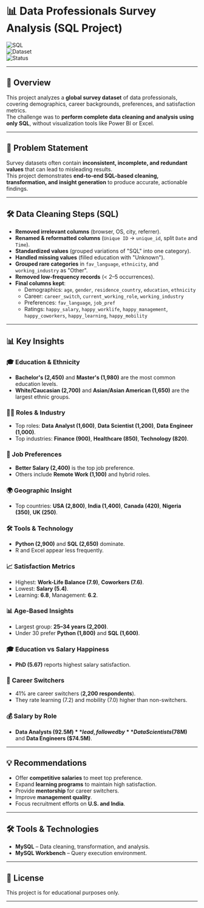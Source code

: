 # 📊 Data Professionals Survey Analysis (SQL Project)

![SQL](https://img.shields.io/badge/Tool-MySQL-blue)  
![Dataset](https://img.shields.io/badge/Dataset-Survey-orange)  
![Status](https://img.shields.io/badge/Status-Completed-brightgreen)

---

## 📌 Overview
This project analyzes a **global survey dataset** of data professionals, covering demographics, career backgrounds, preferences, and satisfaction metrics.  
The challenge was to **perform complete data cleaning and analysis using only SQL**, without visualization tools like Power BI or Excel.

---

## 🎯 Problem Statement
Survey datasets often contain **inconsistent, incomplete, and redundant values** that can lead to misleading results.  
This project demonstrates **end-to-end SQL-based cleaning, transformation, and insight generation** to produce accurate, actionable findings.

---

## 🛠 Data Cleaning Steps (SQL)
- **Removed irrelevant columns** (browser, OS, city, referrer).
- **Renamed & reformatted columns** (`Unique ID` → `unique_id`, split `Date` and `Time`).
- **Standardized values** (grouped variations of "SQL" into one category).
- **Handled missing values** (filled education with "Unknown").
- **Grouped rare categories** in `fav_language`, `ethnicity`, and `working_industry` as "Other".
- **Removed low-frequency records** (< 2–5 occurrences).
- **Final columns kept**:
  - Demographics: `age`, `gender`, `residence_country`, `education`, `ethnicity`
  - Career: `career_switch`, `current_working_role`, `working_industry`
  - Preferences: `fav_language`, `job_pref`
  - Ratings: `happy_salary`, `happy_worklife`, `happy_management`, `happy_coworkers`, `happy_learning`, `happy_mobility`

---

## 📊 Key Insights

### 🎓 Education & Ethnicity
- **Bachelor's (2,450)** and **Master's (1,980)** are the most common education levels.
- **White/Caucasian (2,700)** and **Asian/Asian American (1,650)** are the largest ethnic groups.

### 🧑‍💼 Roles & Industry
- Top roles: **Data Analyst (1,600)**, **Data Scientist (1,200)**, **Data Engineer (1,000)**.
- Top industries: **Finance (900)**, **Healthcare (850)**, **Technology (820)**.

### 💼 Job Preferences
- **Better Salary (2,400)** is the top job preference.
- Others include **Remote Work (1,100)** and hybrid roles.

### 🌍 Geographic Insight
- Top countries: **USA (2,800)**, **India (1,400)**, **Canada (420)**, **Nigeria (350)**, **UK (250)**.

### 🛠 Tools & Technology
- **Python (2,900)** and **SQL (2,650)** dominate.
- R and Excel appear less frequently.

### 📈 Satisfaction Metrics
- Highest: **Work-Life Balance (7.9)**, **Coworkers (7.6)**.
- Lowest: **Salary (5.4)**.
- Learning: **6.8**, Management: **6.2**.

### 📊 Age-Based Insights
- Largest group: **25–34 years (2,200)**.
- Under 30 prefer **Python (1,800)** and **SQL (1,600)**.

### 🎓 Education vs Salary Happiness
- **PhD (5.67)** reports highest salary satisfaction.

### 🔁 Career Switchers
- 41% are career switchers (**2,200 respondents**).
- They rate learning (7.2) and mobility (7.0) higher than non-switchers.

### 💰 Salary by Role
- **Data Analysts ($92.5M)** lead, followed by **Data Scientists ($78M)** and **Data Engineers ($74.5M)**.

---

## 💡 Recommendations
- Offer **competitive salaries** to meet top preference.
- Expand **learning programs** to maintain high satisfaction.
- Provide **mentorship** for career switchers.
- Improve **management quality**.
- Focus recruitment efforts on **U.S. and India**.

---

## 🛠 Tools & Technologies
- **MySQL** – Data cleaning, transformation, and analysis.
- **MySQL Workbench** – Query execution environment.

---

## 📜 License
This project is for educational purposes only.

---
